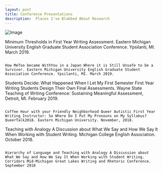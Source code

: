 ```yaml
---
layout: post
title: Conference Presentations
description:  Places I've Blabbed About Research
---
```


![Image](gradfolio/assets/images/egsa.jpg "Vee")

Minimum Thresholds in First Year Writing Assessment. Eastern Michigan University English Graduate Student Association Conference. Ypsilanti, MI. March 2019. 

~~~

How MeToo became WithYou in a Japan Where it is Still Unsafe to be a Survivor. Eastern Michigan University English Graduate Student Association Conference. Ypsilanti, MI. March 2019.

~~~

Students Decide: What Happened When I Let My First Semester First Year Writing Students Design Their Own Final Assessments. Wayne State Teaching of Writing Conference: Sustaining Meaningful Assessment, Detroit, MI. February 2019.

~~~

Coffee Hour with your Friendly Neighborhood Queer Autistic First Year Writing Instructor: So Where Do I Put My Pronouns on My Syllabus? QueerTalk2018. Eastern Michigan University. November, 2018.

~~~

Teaching with Analogy A Discussion about What We Say and How We Say It When Working with Student Writing. Michigan College English Association. October 2018.

~~~

Hierarchy of Language and Teaching with Analogy A Discussion about What We Say and How We Say It When Working with Student Writing. Corridors Mid-Michigan Great Lakes Writing and Rhetoric Conference. September 2018